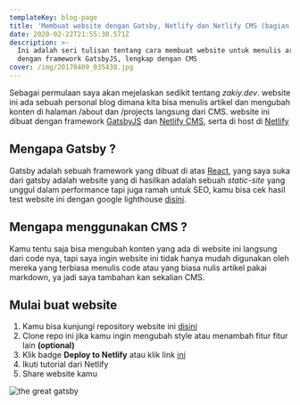```yaml
---
templateKey: blog-page
title: 'Membuat website dengan Gatsby, Netlify dan Netlify CMS (bagian 1)'
date: 2020-02-22T21:55:30.571Z
description: >-
  Ini adalah seri tulisan tentang cara membuat website untuk menulis artikel
  dengan framework GatsbyJS, lengkap dengan CMS
cover: /img/20170409_035438.jpg
---
```

Sebagai permulaan saya akan mejelaskan sedikit tentang *zakiy.dev*. website ini ada sebuah personal blog dimana kita bisa menulis artikel dan mengubah konten di halaman /about dan /projects langsung dari CMS. website ini dibuat dengan framework [GatsbyJS](https://www.gatsbyjs.org/) dan [Netlify CMS](https://www.netlifycms.org/), serta di host di [Netlify](https://www.netlify.com/)

## Mengapa Gatsby ?

Gatsby adalah sebuah framework yang dibuat di atas [React](https://reactjs.org/), yang saya suka dari gatsby adalah website yang di hasilkan adalah sebuah *static-site* yang unggul dalam performance tapi juga ramah untuk SEO, kamu bisa cek hasil test website ini dengan google lighthouse [disini](https://googlechrome.github.io/lighthouse/viewer/?psiurl=https%3A%2F%2Fwww.zakiy.dev%2F&strategy=mobile&category=performance&category=accessibility&category=best-practices&category=seo&category=pwa&utm_source=lh-chrome-ext). 

## Mengapa menggunakan CMS ?

Kamu tentu saja bisa mengubah konten yang ada di website ini langsung dari code nya, tapi saya ingin website ini tidak hanya mudah digunakan oleh mereka yang terbiasa menulis code atau yang biasa nulis artikel pakai markdown, ya jadi saya tambahan kan sekalian CMS.

## Mulai buat website

1. Kamu bisa kunjungi repository website ini [disini](https://github.com/ahmadzakiy/xblog) 
2. Clone repo ini jika kamu ingin mengubah style atau menambah fitur fitur lain **(optional)**
3. Klik badge **Deploy to Netlify** atau klik link [ini](https://app.netlify.com/start/deploy?repository=https://github.com/ahmadzakiy/xblog)
4. Ikuti tutorial dari Netlify
5. Share website kamu

![the great gatsby](/img/20170409_035438.jpg)
